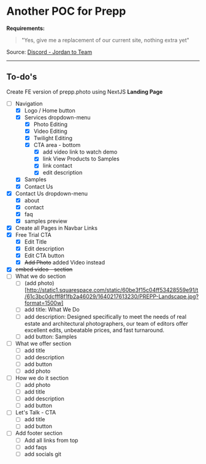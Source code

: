 # Another POC for Prepp

**Requirements:**

> "Yes, give me a replacement of our current site, nothing extra yet"

Source: [Discord - Jordan to Team](https://discord.com/channels/877015382311964683/925941168951398501/946606147874455552)

---

## To-do's

Create FE version of prepp.photo using NextJS
**Landing Page**

- [ ] Navigation
  - [x] Logo / Home button
  - [x] Services dropdown-menu
    - [x] Photo Editing
    - [x] Video Editing
    - [x] Twilight Editing
    - [x] CTA area - bottom
      - [x] add video link to watch demo
      - [x] link View Products to Samples
      - [x] link contact
      - [x] edit description
  - [x] Samples
  - [x] Contact Us
- [x] Contact Us dropdown-menu
  - [x] about
  - [x] contact
  - [x] faq
  - [x] samples preview
- [x] Create all Pages in Navbar Links
- [x] Free Trial CTA
  - [x] Edit Title
  - [x] Edit description
  - [x] Edit CTA button
  - [x] ~~Add Photo~~ added Video instead
- [x] ~~embed video - section~~
- [ ] What we do section
  - [ ] (add photo) [http://static1.squarespace.com/static/60be3f15c04ff53428559e91/t/61c3bc0dcfff8f1fb2a46029/1640217613230/PREPP-Landscape.jpg?format=1500w]
  - [ ] add title: What We Do
  - [ ] add description: Designed specifically to meet the needs of real estate and architectural photographers, our team of editors offer excellent edits, unbeatable prices, and fast turnaround.
  - [ ] add button: Samples
- [ ] What we offer section
  - [ ] add title
  - [ ] add description
  - [ ] add button
  - [ ] add photo
- [ ] How we do it section
  - [ ] add photo
  - [ ] add title
  - [ ] add description
  - [ ] add button
- [ ] Let's Talk - CTA
  - [ ] add title
  - [ ] add button
- [ ] Add footer section
  - [ ] Add all links from top
  - [ ] add faqs
  - [ ] add socials
        git
